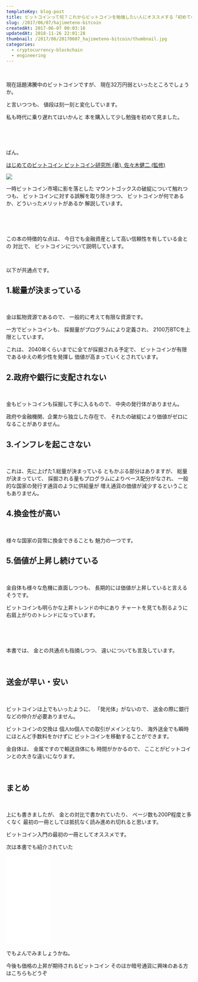 ```yaml
---
templateKey: blog-post
title: ビットコインって何？これからビットコインを勉強したい人にオススメする「初めてのビットコイン」
slug: /2017/06/07/hajimeteno-bitcoin
createdAt: 2017-06-07 00:03:16
updatedAt: 2018-11-26 22:01:28
thumbnail: /2017/06/20170607_hajimeteno-bitcoin/thumbnail.jpg
categories:
  - cryptocurrency-blockchain
  - engineering
---
```


&nbsp;

現在話題沸騰中のビットコインですが、
現在32万円弱といったところでしょうか。

と言いつつも、
値段は刻一刻と変化しています。

私も時代に乗り遅れてはいかんと
本を購入して少し勉強を初めて見ました。

&nbsp;

&nbsp;

ばん。

<a href="http://amzn.to/2szR7k7">はじめてのビットコイン ビットコイン研究所 (著), 佐々木健二 (監修)</a>

<a href="https://www.amazon.co.jp/%E3%81%AF%E3%81%98%E3%82%81%E3%81%A6%E3%81%AE%E3%83%93%E3%83%83%E3%83%88%E3%82%B3%E3%82%A4%E3%83%B3-%E3%83%93%E3%83%83%E3%83%88%E3%82%B3%E3%82%A4%E3%83%B3%E7%A0%94%E7%A9%B6%E6%89%80/dp/4906784216/ref=as_li_ss_il?ie=UTF8&amp;qid=1496759005&amp;sr=8-1&amp;keywords=%E5%88%9D%E3%82%81%E3%81%A6%E3%81%AE%E3%83%93%E3%83%83%E3%83%88%E3%82%B3%E3%82%A4%E3%83%B3&amp;linkCode=li2&amp;tag=llg01-22&amp;linkId=48ec3b04c652151132f08fd355386afa" target="_blank" rel="noopener noreferrer"><img src="//ws-fe.amazon-adsystem.com/widgets/q?_encoding=UTF8&amp;ASIN=4906784216&amp;Format=_SL160_&amp;ID=AsinImage&amp;MarketPlace=JP&amp;ServiceVersion=20070822&amp;WS=1&amp;tag=llg01-22" border="0" /></a><img style="border: none !important; margin: 0px !important;" src="https://ir-jp.amazon-adsystem.com/e/ir?t=llg01-22&amp;l=li2&amp;o=9&amp;a=4906784216" alt="" width="1" height="1" border="0" />


一時ビットコイン市場に影を落とした
マウントゴックスの破綻について触れつつも、
ビットコインに対する誤解を取り除きつつ、
ビットコインが何であるか、どういったメリットがあるか
解説しています。


&nbsp;

&nbsp;

この本の特徴的な点は、
今日でも金融資産として高い信頼性を有している金との
対比で、
ビットコインについて説明しています。

&nbsp;

以下が共通点です。
<h2 class="chapter">1.総量が決まっている</h2>
&nbsp;

金は鉱物資源であるので、
一般的に考えて有限な資源です。

一方でビットコインも、
採掘量がプログラムにより定義され、
2100万BTCを上限としています。

これは、
2040年くらいまでに全てが採掘される予定で、
ビットコインが有限であるゆえの希少性を発揮し
価値が高まっていくとされています。
<h2 class="chapter">2.政府や銀行に支配されない</h2>
&nbsp;

金もビットコインも採掘して手に入るもので、
中央の発行体がありません。

政府や金融機関、企業から独立した存在で、
それたの破綻により価値がゼロになることがありません。
<h2 class="chapter">3.インフレを起こさない</h2>
&nbsp;

これは、先に上げた1.総量が決まっている
ともかぶる部分はありますが、
総量が決まっていて、
採掘される量もプログラムによりペース配分がなされ、
一般的な国家の発行す通貨のように供給量が
増え通貨の価値が減少するということもありません。
<h2 class="chapter">4.換金性が高い</h2>
&nbsp;

様々な国家の貨幣に換金できることも
魅力の一つです。
<h2 class="chapter">5.価値が上昇し続けている</h2>
&nbsp;

金自体も様々な危機に直面しつつも、
長期的には価値が上昇していると言えるそうです。

ビットコインも明らかな上昇トレンドの中にあり
チャートを見ても割るように右肩上がりのトレンドになっています。

&nbsp;

&nbsp;

本書では、
金との共通点も指摘しつつ、
違いについても言及しています。

&nbsp;
<h2 class="chapter">送金が早い・安い</h2>
&nbsp;

ビットコインは上でもいったように、
「発光体」がないので、
送金の際に銀行などの仲介が必要ありません。

ビットコインの交換は
個人to個人での取引がメインとなり、
海外送金でも瞬時にほとんど手数料をかけずに
ビットコインを移動することができます。

金自体は、
金属ですので輸送自体にも
時間がかかるので、
こことがビットコインとの大きな違いになります。

&nbsp;
<h2 class="chapter">まとめ</h2>
&nbsp;

上にも書きましたが、
金との対比で書かれていたり、
ページ数も200P程度と多くなく
最初の一冊としては抵抗なく読み進めれ切れると思います。

ビットコイン入門の最初の一冊としてオススメです。

次は本書でも紹介されていた
<iframe style="width: 120px; height: 240px;" src="//rcm-fe.amazon-adsystem.com/e/cm?lt1=_blank&amp;bc1=000000&amp;IS2=1&amp;bg1=FFFFFF&amp;fc1=000000&amp;lc1=0000FF&amp;t=llg01-22&amp;o=9&amp;p=8&amp;l=as4&amp;m=amazon&amp;f=ifr&amp;ref=as_ss_li_til&amp;asins=B00IZSH6T2&amp;linkId=c741d89903c29c54b567b1356fd9cfcf" width="300" height="150" frameborder="0" marginwidth="0" marginheight="0" scrolling="no"></iframe>

でもよんでみましょうかね。

今後も価格の上昇が期待されるビットコイン
そのほか暗号通貨に興味のある方はこちらもどうぞ
